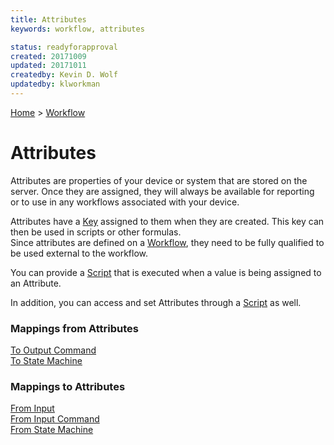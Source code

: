 ```yaml
---
title: Attributes
keywords: workflow, attributes

status: readyforapproval
created: 20171009
updated: 20171011
createdby: Kevin D. Wolf
updatedby: klworkman
---
```

[Home](../Index.md) > [Workflow](Index.md)

# Attributes

Attributes are properties of your device or system that are stored on the server. Once they are assigned, they will always
be available for reporting or to use in any workflows associated with your device.

Attributes have a [Key](https://github.com/LagoVista/docs/blob/master/Topics/Keys.md) assigned to them when they are created.  This key can then be used in scripts or other formulas.  
Since attributes are defined on a [Workflow](Index.md), they need to be fully qualified to be used external to the workflow.

You can provide a [Script](../Scripting/AttributeOnSet.md) that is executed when a value is being assigned to an Attribute.

In addition, you can access and set Attributes through a [Script](../Scripting/WorkingWithAttributes.md) as well.

### Mappings from Attributes

[To Output Command](./Mappings/AttributeToOutputCommand.md)  
[To State Machine](./Mappings/AttributeToStateMachine.md)  

### Mappings to Attributes

[From Input](./Mappings/InputToAttribute.md)  
[From Input Command](./Mappings/InputCommandToAttribute.md)  
[From State Machine](./Mappings/StateMachineToAttribute.md)  

